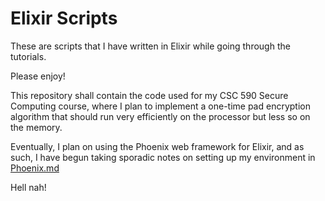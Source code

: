 # Elixir Scripts

These are scripts that I have written in Elixir while going through the tutorials.

Please enjoy!

This repository shall contain the code used for my CSC 590 Secure Computing course, where I plan to implement a one-time pad encryption algorithm that should run very efficiently on the processor but less so on the memory.

Eventually, I plan on using the Phoenix web framework for Elixir, and as such, I have begun taking sporadic notes on setting up my environment in [Phoenix.md](./Phoenix.md)

Hell nah!
